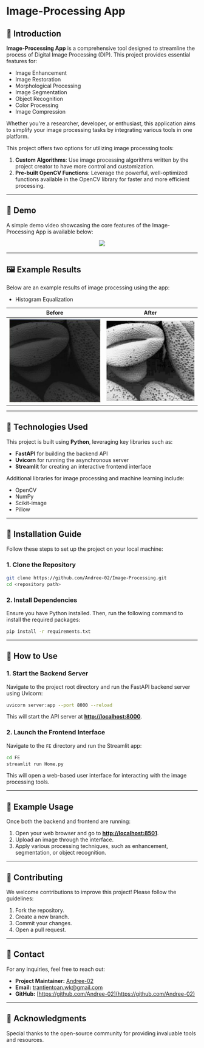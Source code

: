 # Image-Processing App

## 🔗 Introduction

**Image-Processing App** is a comprehensive tool designed to streamline the process of Digital Image Processing (DIP). This project provides essential features for:

- Image Enhancement
- Image Restoration
- Morphological Processing
- Image Segmentation
- Object Recognition
- Color Processing
- Image Compression

Whether you're a researcher, developer, or enthusiast, this application aims to simplify your image processing tasks by integrating various tools in one platform.

This project offers two options for utilizing image processing tools:
1. **Custom Algorithms**: Use image processing algorithms written by the project creator to have more control and customization.
2. **Pre-built OpenCV Functions**: Leverage the powerful, well-optimized functions available in the OpenCV library for faster and more efficient processing.

---

## 🎥 Demo

A simple demo video showcasing the core features of the Image-Processing App is available below:

<div align="center">
  <img src="assets/demo.gif"/>
</div>

---

## 🖼️ Example Results

Below are an example results of image processing using the app:
- Histogram Equalization

| Before | After |
|--------|-------|
| ![Before](assets/histogramEqualization.png) | ![After](assets/equalized_image.png) |



---

## 🐳 Technologies Used

This project is built using **Python**, leveraging key libraries such as:

- **FastAPI** for building the backend API
- **Uvicorn** for running the asynchronous server
- **Streamlit** for creating an interactive frontend interface

Additional libraries for image processing and machine learning include:

- OpenCV
- NumPy
- Scikit-image
- Pillow

---

## 📝 Installation Guide

Follow these steps to set up the project on your local machine:

### 1. Clone the Repository

```bash
git clone https://github.com/Andree-02/Image-Processing.git
cd <repository path>
```

### 2. Install Dependencies

Ensure you have Python installed. Then, run the following command to install the required packages:

```bash
pip install -r requirements.txt
```

---

## 🚀 How to Use

### 1. Start the Backend Server

Navigate to the project root directory and run the FastAPI backend server using Uvicorn:

```bash
uvicorn server:app --port 8000 --reload
```

This will start the API server at **[http://localhost:8000](http://localhost:8000)**.

### 2. Launch the Frontend Interface

Navigate to the `FE` directory and run the Streamlit app:

```bash
cd FE
streamlit run Home.py
```

This will open a web-based user interface for interacting with the image processing tools.

---

## 📲 Example Usage

Once both the backend and frontend are running:

1. Open your web browser and go to **[http://localhost:8501](http://localhost:8501)**.
2. Upload an image through the interface.
3. Apply various processing techniques, such as enhancement, segmentation, or object recognition.

---

## 🔧 Contributing

We welcome contributions to improve this project! Please follow the guidelines:

1. Fork the repository.
2. Create a new branch.
3. Commit your changes.
4. Open a pull request.

---

## 📢 Contact

For any inquiries, feel free to reach out:

- **Project Maintainer:** [Andree-02](https://github.com/Andree-02)
- **Email:** [trantientoan.wk@gmail.com](mailto:trantientoan.wk@gmail.com)
- **GitHub:** [https://github.com/Andree-02](https://github.com/Andree-02)

---

## 🌟 Acknowledgments

Special thanks to the open-source community for providing invaluable tools and resources.

